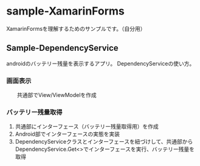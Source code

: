 # sample-XamarinForms

XamarinFormsを理解するためのサンプルです。（自分用）

## Sample-DependencyService

androidのバッテリー残量を表示するアプリ。 DependencyServiceの使い方。 
  
### 画面表示  
&emsp;&emsp;共通部でView/ViewModelを作成

### バッテリー残量取得
1. 共通部にインターフェース（バッテリー残量取得用）を作成
2. Android部でインターフェースの実態を実装
3. DependencyServiceクラスとインターフェースを紐づけして、共通部からDependencyService.Get<>でインターフェースを実行、バッテリー残量を取得



